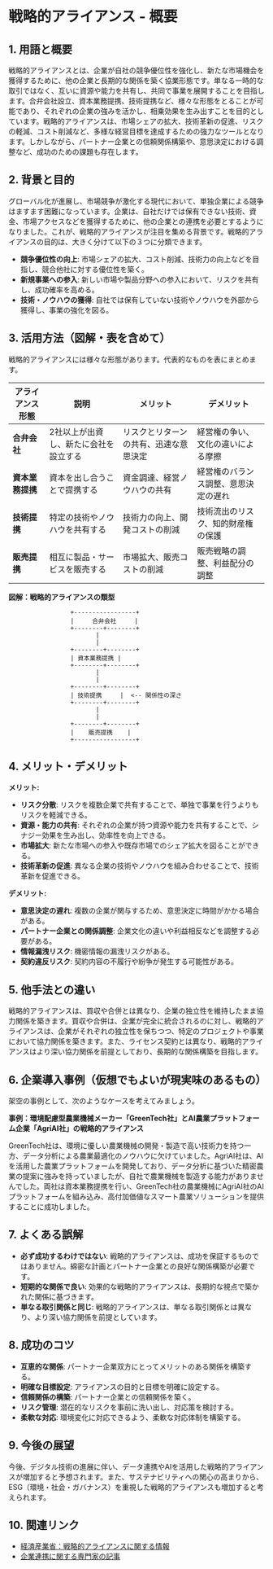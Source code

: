 # 戦略的アライアンス - 概要

## 1. 用語と概要

戦略的アライアンスとは、企業が自社の競争優位性を強化し、新たな市場機会を獲得するために、他の企業と長期的な関係を築く協業形態です。単なる一時的な取引ではなく、互いに資源や能力を共有し、共同で事業を展開することを目指します。合弁会社設立、資本業務提携、技術提携など、様々な形態をとることが可能であり、それぞれの企業の強みを活かし、相乗効果を生み出すことを目的としています。戦略的アライアンスは、市場シェアの拡大、技術革新の促進、リスクの軽減、コスト削減など、多様な経営目標を達成するための強力なツールとなります。しかしながら、パートナー企業との信頼関係構築や、意思決定における調整など、成功のための課題も存在します。


## 2. 背景と目的

グローバル化が進展し、市場競争が激化する現代において、単独企業による競争はますます困難になっています。企業は、自社だけでは保有できない技術、資金、市場アクセスなどを獲得するために、他の企業との連携を必要とするようになりました。これが、戦略的アライアンスが注目を集める背景です。戦略的アライアンスの目的は、大きく分けて以下の３つに分類できます。

* **競争優位性の向上**:  市場シェアの拡大、コスト削減、技術力の向上などを目指し、競合他社に対する優位性を築く。
* **新規事業への参入**: 新しい市場や製品分野への参入において、リスクを共有し、成功確率を高める。
* **技術・ノウハウの獲得**:  自社では保有していない技術やノウハウを外部から獲得し、事業の強化を図る。


## 3. 活用方法（図解・表を含めて）

戦略的アライアンスには様々な形態があります。代表的なものを表にまとめます。

| アライアンス形態 | 説明 | メリット | デメリット |
|---|---|---|---|
| **合弁会社** | 2社以上が出資し、新たに会社を設立する | リスクとリターンの共有、迅速な意思決定 | 経営権の争い、文化の違いによる摩擦 |
| **資本業務提携** | 資本を出し合うことで提携する | 資金調達、経営ノウハウの共有 | 経営権のバランス調整、意思決定の遅れ |
| **技術提携** | 特定の技術やノウハウを共有する | 技術力の向上、開発コストの削減 | 技術流出のリスク、知的財産権の保護 |
| **販売提携** | 相互に製品・サービスを販売する | 市場拡大、販売コストの削減 | 販売戦略の調整、利益配分の調整 |


**図解：戦略的アライアンスの類型**

```
                 +-----------------+
                 |     合弁会社     |
                 +--------+--------+
                        |
                        |
                 +--------+--------+
                 | 資本業務提携 |
                 +--------+--------+
                        |
                        |
                 +--------+--------+
                 | 技術提携     |  <-- 関係性の深さ
                 +--------+--------+
                        |
                        |
                 +--------+--------+
                 |    販売提携    |
                 +-----------------+
```


## 4. メリット・デメリット

**メリット:**

* **リスク分散**:  リスクを複数企業で共有することで、単独で事業を行うよりもリスクを軽減できる。
* **資源・能力の共有**:  それぞれの企業が持つ資源や能力を共有することで、シナジー効果を生み出し、効率性を向上できる。
* **市場拡大**:  新たな市場への参入や既存市場でのシェア拡大を図ることができる。
* **技術革新の促進**:  異なる企業の技術やノウハウを組み合わせることで、技術革新を促進できる。


**デメリット:**

* **意思決定の遅れ**:  複数の企業が関与するため、意思決定に時間がかかる場合がある。
* **パートナー企業との関係調整**:  企業文化の違いや利益相反などを調整する必要がある。
* **情報漏洩リスク**:  機密情報の漏洩リスクがある。
* **契約違反リスク**:  契約内容の不履行や紛争が発生する可能性がある。


## 5. 他手法との違い

戦略的アライアンスは、買収や合併とは異なり、企業の独立性を維持したまま協力関係を築きます。買収や合併は、企業が完全に統合されるのに対し、戦略的アライアンスは、企業がそれぞれの独立性を保ちつつ、特定のプロジェクトや事業において協力関係を築きます。また、ライセンス契約とは異なり、戦略的アライアンスはより深い協力関係を前提としており、長期的な関係構築を目指します。


## 6. 企業導入事例（仮想でもよいが現実味のあるもの）

架空の事例として、次のようなケースを考えてみましょう。

**事例：環境配慮型農業機械メーカー「GreenTech社」とAI農業プラットフォーム企業「AgriAI社」の戦略的アライアンス**

GreenTech社は、環境に優しい農業機械の開発・製造で高い技術力を持つ一方、データ分析による農業最適化のノウハウに欠けていました。AgriAI社は、AIを活用した農業プラットフォームを開発しており、データ分析に基づいた精密農業の提案に強みを持っていましたが、自社で農業機械を製造する能力がありませんでした。両社は資本業務提携を行い、GreenTech社の農業機械にAgriAI社のAIプラットフォームを組み込み、高付加価値なスマート農業ソリューションを提供することに成功しました。


## 7. よくある誤解

* **必ず成功するわけではない**:  戦略的アライアンスは、成功を保証するものではありません。綿密な計画とパートナー企業との良好な関係構築が必要です。
* **短期的な関係で良い**:  効果的な戦略的アライアンスは、長期的な視点で築かれた関係に基づきます。
* **単なる取引関係と同じ**:  戦略的アライアンスは、単なる取引関係とは異なり、より深い協力関係を前提としています。


## 8. 成功のコツ

* **互恵的な関係**: パートナー企業双方にとってメリットのある関係を構築する。
* **明確な目標設定**: アライアンスの目的と目標を明確に設定する。
* **信頼関係の構築**: パートナー企業との信頼関係を築く。
* **リスク管理**: 潜在的なリスクを事前に洗い出し、対応策を検討する。
* **柔軟な対応**: 環境変化に対応できるよう、柔軟な対応体制を構築する。


## 9. 今後の展望

今後、デジタル技術の進展に伴い、データ連携やAIを活用した戦略的アライアンスが増加すると予想されます。また、サステナビリティへの関心の高まりから、ESG（環境・社会・ガバナンス）を重視した戦略的アライアンスも増加すると考えられます。


## 10. 関連リンク

* [経済産業省：戦略的アライアンスに関する情報](仮のリンク)
* [企業連携に関する専門家の記事](仮のリンク)


